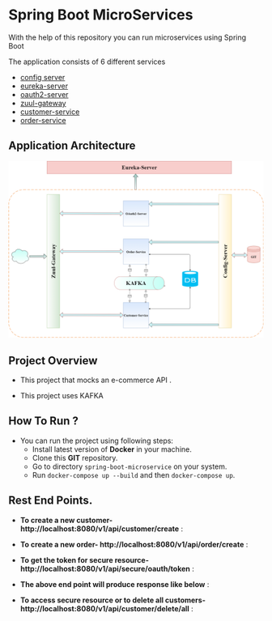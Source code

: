 # Spring Boot MicroServices
With the help of this repository you can run microservices using Spring Boot


The application consists of 6 different services

* [config server](config-server/README.md) 
* [eureka-server](eureka-server/README.md) 
* [oauth2-server](oauth2a-server/README.md) 
* [zuul-gateway](zuul-gateway/README.md) 
* [customer-service](customer-service/README.md) 
* [order-service](order-service/README.md) 


## <a name="application-architecture"></a>Application Architecture

![screenshot!](images/image.png)


## <a name="project-overview"></a>Project Overview
* This project that mocks an e-commerce API .

* This project uses KAFKA 


## <a name="project-run"></a>How To Run ?
* You can run the project using following steps:
    * Install latest version of **Docker**  in your machine.
    * Clone this **GIT** repository.
    * Go to directory `spring-boot-microservice` on your system.
    * Run `docker-compose up --build` and then `docker-compose up`.
 
 
## <a name="rest-end"></a>Rest End Points.

* **To create a new customer- http://localhost:8080/v1/api/customer/create** :


 
* **To create a new order- http://localhost:8080/v1/api/order/create** :
 
 
* **To get the token for secure resource- http://localhost:8080/v1/api/secure/oauth/token** :

 
* **The above end point will produce response like below** :

 

* **To access secure resource or to delete all customers- http://localhost:8080/v1/api/customer/delete/all** :
 

 

